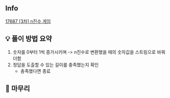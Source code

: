 ## Info
[17687 [3차] n진수 게임](https://school.programmers.co.kr/learn/courses/30/lessons/17687)

## 💡 풀이 방법 요약
1. 숫자를 0부터 1씩 증가시키며 -> n진수로 변환했을 때의 숫자값을 스트링으로 바꿔 더함
2. 정답을 도출할 수 있는 길이를 충족했는지 확인
    - 충족했다면 종료

## 🙂 마무리

